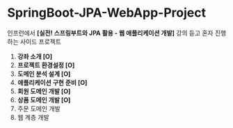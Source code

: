 # SpringBoot-JPA-WebApp-Project
인프런에서 **[실전! 스프링부트와 JPA 활용 - 웹 애플리케이션 개발]** 강의 듣고 혼자 진행하는 사이드 프로젝트

1. **강좌 소개 [O]**
2. **프로젝트 환경설정 [O]**
3. **도메인 분석 설계 [O]**
4. **애플리케이션 구현 준비 [O]**
5. **회원 도메인 개발 [O]**
6. **상품 도메인 개발 [O]**
7. 주문 도메인 개발
8. 웹 계층 개발

